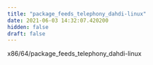 ```yaml
---
title: "package_feeds_telephony_dahdi-linux"
date: 2021-06-03 14:32:07.420200
hidden: false
draft: false
---
```


x86/64/package_feeds_telephony_dahdi-linux

